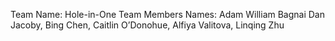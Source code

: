 Team Name: Hole-in-One
Team Members Names: 
Adam
William Bagnai 
Dan Jacoby, 
Bing Chen, 
Caitlin O’Donohue, 
Alfiya Valitova,
Linqing Zhu
